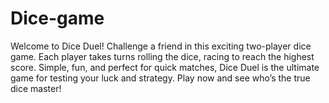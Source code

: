 # Dice-game
Welcome to Dice Duel! Challenge a friend in this exciting two-player dice game. Each player takes turns rolling the dice, racing to reach the highest score. Simple, fun, and perfect for quick matches, Dice Duel is the ultimate game for testing your luck and strategy. Play now and see who’s the true dice master!
